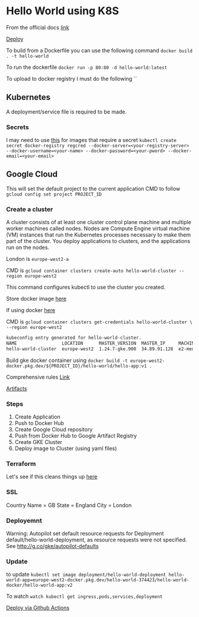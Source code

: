 # Hello World using K8S

From the official docs [link](https://cloud.google.com/community/tutorials/telepresence-and-gke)

[Deploy](https://cloud.google.com/kubernetes-engine/docs/quickstarts/deploy-app-container-image)

To build from a Dockerfile you can use the following command `docker build . -t hello-world`

To run the dockerfile `docker run -p 80:80 -d hello-world:latest`

To upload to docker registry I must do the following ``

## Kubernetes

A deployment/service file is required to be made.

### Secrets

I may need to use [this](https://kubernetes.io/docs/tasks/configure-pod-container/pull-image-private-registry/) for images that require a secret `kubectl create secret docker-registry regcred --docker-server=<your-registry-server> --docker-username=<your-name> --docker-password=<your-pword> --docker-email=<your-email>`

## Google Cloud

This will set the default project to the current application
CMD to follow `gcloud config set project PROJECT_ID`

### Create a cluster

A cluster consists of at least one cluster control plane machine and multiple worker machines called nodes. Nodes are Compute Engine virtual machine (VM) instances that run the Kubernetes processes necessary to make them part of the cluster. You deploy applications to clusters, and the applications run on the nodes.

London is `europe-west2-a`

CMD is `gcloud container clusters create-auto hello-world-cluster --region europe-west2`

This command configures kubectl to use the cluster you created.

Store docker image [here](https://cloud.google.com/artifact-registry/docs/docker/store-docker-container-images)

If using docker [here](https://cloud.google.com/kubernetes-engine/docs/tutorials/hello-app)

CMD is `gcloud container clusters get-credentials hello-world-cluster \
    --region europe-west2`

```bash
kubeconfig entry generated for hello-world-cluster.
NAME                 LOCATION      MASTER_VERSION  MASTER_IP     MACHINE_TYPE  NODE_VERSION    NUM_NODES  STATUS
hello-world-cluster  europe-west2  1.24.7-gke.900  34.89.91.128  e2-medium     1.24.7-gke.900  2          RUNNING
```

Build gke docker container using `docker build -t europe-west2-docker.pkg.dev/${PROJECT_ID}/hello-world/hello-app:v1 .`

Comprehensive rules [Link](https://cloud.google.com/kubernetes-engine/docs/tutorials/hello-app#cloud-shell_2)

[Artifacts](https://console.cloud.google.com/artifacts?project=hello-world-374423)

### Steps

1. Create Application
1. Push to Docker Hub
1. Create Google Cloud repository
1. Push from Docker Hub to Google Artifact Registry
1. Create GKE Cluster
1. Deploy image to Cluster (using yaml files)

### Terraform

Let's see if this cleans things up [here](https://developer.hashicorp.com/terraform/tutorials/kubernetes/gke)

### SSL

Country Name = GB
State = England
City = London

### Deployemnt

Warning: Autopilot set default resource requests for Deployment default/hello-world-deployment, as resource requests were not specified. See <http://g.co/gke/autopilot-defaults>

### Update

to update `kubectl set image deployment/hello-world-deployment hello-world-app=europe-west2-docker.pkg.dev/hello-world-374423/hello-world-docker/hello-world-app:v2`

To watch `watch kubectl get ingress,pods,services,deployment`

[Deploy via Github Actions](https://www.youtube.com/watch?v=6dLHcnlPi_U)

